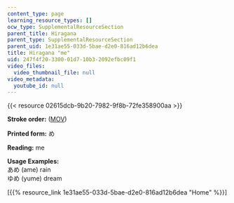 ```yaml
---
content_type: page
learning_resource_types: []
ocw_type: SupplementalResourceSection
parent_title: Hiragana
parent_type: SupplementalResourceSection
parent_uid: 1e31ae55-033d-5bae-d2e0-816ad12b6dea
title: Hiragana "me"
uid: 247f4f20-3300-01d7-10b3-2092efbc09f1
video_files:
  video_thumbnail_file: null
video_metadata:
  youtube_id: null
---
```


{{< resource 02615dcb-9b20-7982-9f8b-72fe358900aa >}}

**Stroke order:** ([MOV](http://www.archive.org/download/MITRES21F.01S10_HIRAGANA_CHARACTERS/0465.mov))

**Printed form:** め

**Reading:** me

**Usage Examples:**  
あめ (ame) rain  
ゆめ (yume) dream

  
\[{{% resource_link 1e31ae55-033d-5bae-d2e0-816ad12b6dea "Home" %}}\]